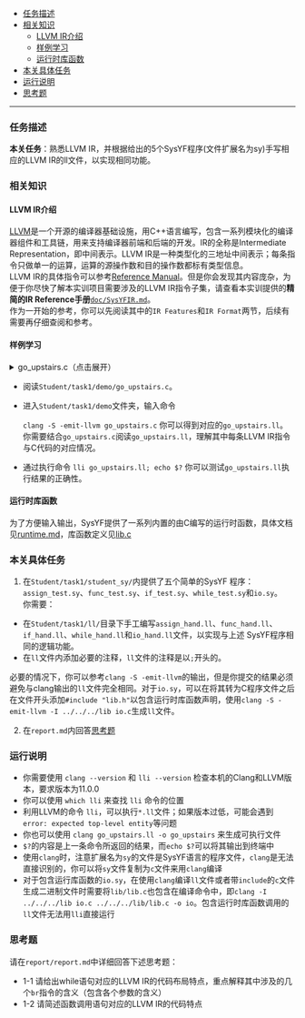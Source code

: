 - [任务描述](#任务描述)
- [相关知识](#相关知识)
  - [LLVM IR介绍](#llvm-ir介绍)
  - [样例学习](#样例学习)
  - [运行时库函数](#运行时库函数)
- [本关具体任务](#本关具体任务)
- [运行说明](#运行说明)
- [思考题](#思考题)


---

### 任务描述
**本关任务**：熟悉LLVM IR，并根据给出的5个SysYF程序(文件扩展名为sy)手写相应的LLVM IR的ll文件，以实现相同功能。

### 相关知识
#### LLVM IR介绍
[LLVM](https://llvm.org/)是一个开源的编译器基础设施，用C++语言编写，包含一系列模块化的编译器组件和工具链，用来支持编译器前端和后端的开发。IR的全称是Intermediate Representation，即中间表示。LLVM IR是一种类型化的三地址中间表示；每条指令只做单一的运算，运算的源操作数和目的操作数都标有类型信息。  
LLVM IR的具体指令可以参考[Reference Manual](http://llvm.org/docs/LangRef.html)。但是你会发现其内容庞杂，为便于你尽快了解本实训项目需要涉及的LLVM IR指令子集，请查看本实训提供的**精简的IR Reference手册**[`doc/SysYFIR.md`](SysYFIR.md)。  
作为一开始的参考，你可以先阅读其中的`IR Features`和`IR Format`两节，后续有需要再仔细查阅和参考。

#### 样例学习
<details>
  <summary> go_upstairs.c（点击展开） </summary>

```c
int num[2] = {4, 8};
int x[1];
int n;
int tmp = 1;

int climbStairs(int n) {
    if(n < 4)
        return n;
    int dp[10];
    dp[0] = 0;
    dp[1] = 1;
    dp[2] = 2;
    int i;
    i = 3;
    while(i<n+1){
        dp[i] = dp[i-1] + dp[i-2];
        i = i + 1;
    }
    return dp[n];
}

int main(){
    int res;
    n=num[0];
    x[0] = num[tmp];
    res = climbStairs(n + tmp);
    return res - x[0];
}
```
</details>


- 阅读`Student/task1/demo/go_upstairs.c`。  
- 进入`Student/task1/demo`文件夹，输入命令

	```clang -S -emit-llvm go_upstairs.c```
你可以得到对应的`go_upstairs.ll`。  
你需要结合`go_upstairs.c`阅读`go_upstairs.ll`，理解其中每条LLVM IR指令与C代码的对应情况。  
- 通过执行命令
	```lli go_upstairs.ll; echo $?```
你可以测试`go_upstairs.ll`执行结果的正确性。  

#### 运行时库函数

为了方便输入输出，SysYF提供了一系列内置的由C编写的运行时函数，具体文档见[runtime.md](runtime.md)，库函数定义见[lib.c](../lib/lib.c)

### 本关具体任务
1. 在`Student/task1/student_sy/`内提供了五个简单的SysYF 程序：`assign_test.sy`、`func_test.sy`、`if_test.sy`、`while_test.sy`和`io.sy`。  
你需要：
 - 在`Student/task1/ll/`目录下手工编写`assign_hand.ll`、`func_hand.ll`、`if_hand.ll`、`while_hand.ll`和`io_hand.ll`文件，以实现与上述 SysYF程序相同的逻辑功能。  
 - 在`ll`文件内添加必要的注释，`ll`文件的注释是以`;`开头的。  

必要的情况下，你可以参考`clang -S -emit-llvm`的输出，但是你提交的结果必须避免与clang输出的`ll`文件完全相同。对于`io.sy`，可以在将其转为C程序文件之后在文件开头添加`#include "lib.h"`以包含运行时库函数声明，使用`clang -S -emit-llvm -I ../../../lib io.c`生成`ll`文件。

2. 在`report.md`内回答[思考题](#思考题)

### 运行说明
- 你需要使用 `clang --version` 和 `lli --version` 检查本机的Clang和LLVM版本，要求版本为11.0.0
- 你可以使用 `which lli` 来查找 `lli` 命令的位置
- 利用LLVM的命令 `lli`，可以执行`*.ll`文件；如果版本过低，可能会遇到`error: expected top-level entity`等问题
- 你也可以使用 `clang go_upstairs.ll -o go_upstairs` 来生成可执行文件
- `$?`的内容是上一条命令所返回的结果，而`echo $?`可以将其输出到终端中
- 使用`clang`时，注意扩展名为`sy`的文件是SysYF语言的程序文件，`clang`是无法直接识别的，你可以将`sy`文件复制为`c`文件来用`clang`编译
- 对于包含运行库函数的`io.sy`，在使用`clang`编译`ll`文件或者带`include`的`c`文件生成二进制文件时需要将`lib/lib.c`也包含在编译命令中，即`clang -I ../../../lib io.c ../../../lib/lib.c -o io`。包含运行时库函数调用的`ll`文件无法用`lli`直接运行

### 思考题
请在`report/report.md`中详细回答下述思考题：
- 1-1 请给出while语句对应的LLVM IR的代码布局特点，重点解释其中涉及的几个`br`指令的含义（包含各个参数的含义）
- 1-2 请简述函数调用语句对应的LLVM IR的代码特点
